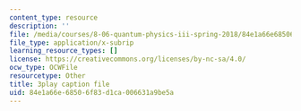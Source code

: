 ```yaml
---
content_type: resource
description: ''
file: /media/courses/8-06-quantum-physics-iii-spring-2018/84e1a66e68506f83d1ca006631a9be5a_BiLtNbncW8o.srt
file_type: application/x-subrip
learning_resource_types: []
license: https://creativecommons.org/licenses/by-nc-sa/4.0/
ocw_type: OCWFile
resourcetype: Other
title: 3play caption file
uid: 84e1a66e-6850-6f83-d1ca-006631a9be5a
---
```

